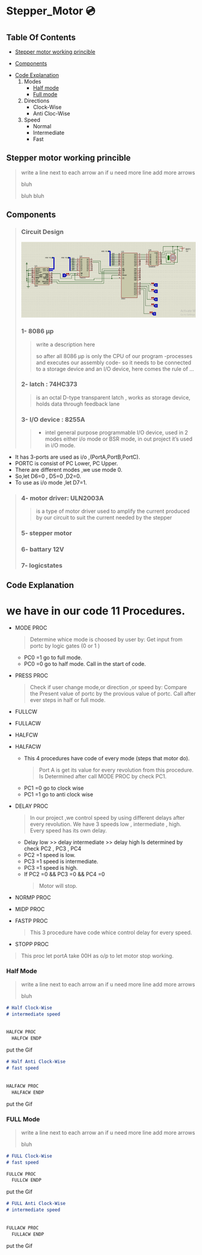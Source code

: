 # Stepper_Motor :cd:
## Table Of Contents
 * [Stepper motor working princible](#desc)
 + [Components](#comp)
 - [Code Explanation](#code)
    1. Modes
       * [Half mode](#half) 
       * [Full mode](#full)  
    2. Directions      
       * Clock-Wise
       * Anti Cloc-Wise
    3. Speed      
       * Normal
       * Intermediate
       * Fast
       
<a name="desc"></a>
## Stepper motor working princible
> write a line next to each arrow an if u need more line add more arrows
> 
> bluh
> 
> 
> bluh bluh
> 
>    


<a name="comp"></a>
## Components
> ### Circuit Design
> 
> ![](GIFS/circuitDiagram.PNG)
> ### 1- 8086 µp
> > write a description here
> >
> > so after all 8086 µp is only the CPU of our program -processes and  executes our assembly code- so it needs to be connected to a 
> > storage device and an I/O device, here comes the rule of …
> ### 2- latch : 74HC373 
> >  is an octal D-type transparent latch , works as storage device, holds data through feedback lane
> >
> ### 3- I/O device : 8255A  
> > - intel general purpose programmable  I/O device, used in 2 modes either i/o mode or BSR mode, in out project it’s used  in i/O mode.
  - It has 3-ports are used as i/o ,(PortA,PortB,PortC).
  - PORTC is consist of PC Lower, PC Upper.
  -  There are different modes ,we use mode 0.
  -  So,let D6=0 , D5=0 ,D2=0.
  -  To use as i/o mode ,let D7=1.
> > 
> ### 4- motor driver:  ULN2003A   
> > is a type of motor driver used to amplify the current produced by our circuit to suit the current needed by the stepper 
> >
> ### 5- stepper motor
> ### 6- battary 12V
> ### 7- logicstates

 
 <a name="code"></a>
## Code Explanation
# we have in our code 11 Procedures.
 - MODE PROC
   > Determine whice mode is choosed by user by:
   Get input from portc by logic gates (0 or 1 )
   - PC0 =1   go to full mode.
   - PC0 =0   go to half mode.
   Call in the start of code.
- PRESS PROC
   > Check if user change mode,or direction ,or speed by:
   Compare the Present value of portc by the provious value of portc.
   Call after ever steps in half or full mode.
- FULLCW
- FULLACW
- HALFCW
- HALFACW
   - This 4 procedures have code of every mode (steps that motor do).
     > Port A is get its value for every revolution from this procedure.
     Is Determined after call MODE PROC by check PC1. 
    - PC1 =0         go to clock wise 
    - PC1 =1         go to anti clock wise 

- DELAY PROC
   > In our project ,we control speed by using different delays after every revolution.
   We have 3 speeds low , intermediate , high.
   Every speed has its own delay.
    - Delay low >> delay intermediate >> delay high
   Is determined by check PC2 , PC3  , PC4
    - PC2  =1    speed is low.
    - PC3  =1    speed is intermediate.
    - PC3  =1    speed is high.
    - If  PC2  =0   &&  PC3  =0   &&  PC4  =0   
       > Motor will stop.

- NORMP PROC
- MIDP PROC
- FASTP PROC
  > This 3 procedure have code whice control delay for every speed.
- STOPP PROC
> This proc let portA take 00H as o/p to let motor stop working.
 
  <a name="half"></a>
### Half Mode
  
  > write a line next to each arrow an if u need more line add more arrows
> 
> bluh

  
~~~markdown
# Half Clock-Wise
# intermediate speed
 
~~~
```javascript
HALFCW PROC
  HALFCW ENDP
   ```
  
 put the Gif
 
 
  
~~~markdown
# Half Anti Clock-Wise
# fast speed
 
~~~
```javascript
HALFACW PROC
  HALFACW ENDP
   ```

 put the Gif

 
  <a name="full"></a>
### FULL Mode
> write a line next to each arrow an if u need more line add more arrows
> 
> bluh
> 

  
~~~markdown
# FULL Clock-Wise
# fast speed


~~~
```javascript
FULLCW PROC
  FULLCW ENDP
   ```
   put the Gif
 
 
  
~~~markdown
# FULL Anti Clock-Wise
# intermediate speed



~~~
```javascript
FULLACW PROC
  FULLACW ENDP
   ```
   put the Gif
 
 
